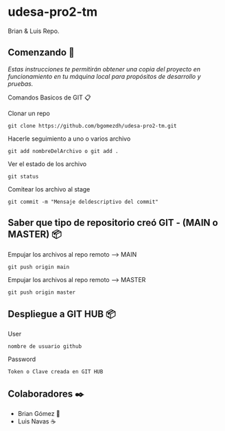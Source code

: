 # udesa-pro2-tm
Brian &amp; Luis Repo.

## Comenzando 🚀

_Estas instrucciones te permitirán obtener una copia del proyecto en funcionamiento en tu máquina local para propósitos de desarrollo y pruebas._

Comandos Basicos de GIT 📋

Clonar un repo
```
git clone https://github.com/bgomezdh/udesa-pro2-tm.git
```

Hacerle seguimiento a uno o varios archivo
```
git add nombreDelArchivo o git add .
```

Ver el estado de los archivo
```
git status
```

Comitear los archivo al stage
```
git commit -m "Mensaje deldescriptivo del commit"
```

## Saber que tipo de repositorio creó GIT - (MAIN o MASTER) 📦

Empujar los archivos al repo remoto --> MAIN
```
git push origin main
```

Empujar los archivos al repo remoto --> MASTER
```
git push origin master
```

## Despliegue a GIT HUB 📦
User
```
nombre de usuario github
```

Password
```
Token o Clave creada en GIT HUB
```
## Colaboradores ✒️

* Brian Gómez 🍺
* Luis Navas ☕ 



